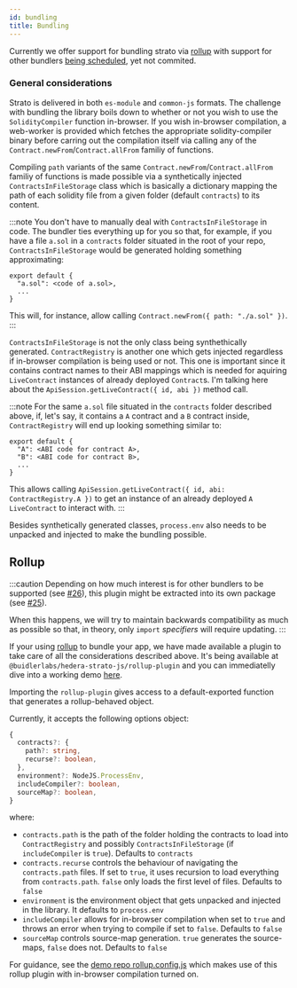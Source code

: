 ```yaml
---
id: bundling
title: Bundling
---
```


Currently we offer support for bundling strato via [rollup](https://rollupjs.org/) with support for other bundlers [being scheduled](https://github.com/buidler-labs/hedera-strato-js/issues/26), yet not commited.

### General considerations
Strato is delivered in both `es-module` and `common-js` formats. The challenge with bundling the library boils down to whether or not you wish to use the `SolidityCompiler` function in-browser. If you wish in-browser compilation, a web-worker is provided which fetches the appropriate solidity-compiler binary before carring out the compilation itself via calling any of the `Contract.newFrom`/`Contract.allFrom` familiy of functions. 

Compiling `path` variants of the same `Contract.newFrom`/`Contract.allFrom` familiy of functions is made possible via a synthetically injected `ContractsInFileStorage` class which is basically a dictionary mapping the path of each solidity file from a given folder (default `contracts`) to its content. 

:::note
You don't have to manually deal with `ContractsInFileStorage` in code. The bundler ties everything up for you so that, for example, if you have a file `a.sol` in a `contracts` folder situated in the root of your repo, `ContractsInFileStorage` would be generated holding something approximating: 
```
export default {
  "a.sol": <code of a.sol>,
  ...
}
```

This will, for instance, allow calling `Contract.newFrom({ path: "./a.sol" })`.
:::

`ContractsInFileStorage` is not the only class being synthethically generated. `ContractRegistry` is another one which gets injected regardless if in-browser compilation is being used or not. This one is important since it contains contract names to their ABI mappings which is needed for aquiring `LiveContract` instances of already deployed `Contract`s. I'm talking here about the `ApiSession.getLiveContract({ id, abi })` method call.

:::note
For the same `a.sol` file situated in the `contracts` folder described above, if, let's say, it contains a `A` contract and a `B` contract inside, `ContractRegistry` will end up looking something similar to:
```
export default {
  "A": <ABI code for contract A>,
  "B": <ABI code for contract B>,
  ...
}
```
This allows calling `ApiSession.getLiveContract({ id, abi: ContractRegistry.A })` to get an instance of an already deployed `A` `LiveContract` to interact with.
:::

Besides synthetically generated classes, `process.env` also needs to be unpacked and injected to make the bundling possible.

## Rollup
:::caution
Depending on how much interest is for other bundlers to be supported (see [#26](https://github.com/buidler-labs/hedera-strato-js/issues/26)), this plugin might be extracted into its own package (see [#25](https://github.com/buidler-labs/hedera-strato-js/issues/25)). 

When this happens, we will try to maintain backwards compatibility as much as possible so that, in theory, only `import` _specifiers_ will require updating.
:::

If your using [rollup](https://rollupjs.org/) to bundle your app, we have made available a plugin to take care of all the considerations described above. It's being available at `@buidlerlabs/hedera-strato-js/rollup-plugin` and you can immediatelly dive into a working demo [here](https://github.com/buidler-labs/hsj-rollup-demo).

Importing the `rollup-plugin` gives access to a default-exported function that generates a rollup-behaved object.

Currently, it accepts the following options object:
```ts
{
  contracts?: {
    path?: string,
    recurse?: boolean,
  },
  environment?: NodeJS.ProcessEnv,
  includeCompiler?: boolean,
  sourceMap?: boolean, 
}
```
where:
* `contracts.path` is the path of the folder holding the contracts to load into `ContractRegistry` and possibly `ContractsInFileStorage` (if `includeCompiler` is `true`). Defaults to `contracts`
* `contracts.recurse` controls the behaviour of navigating the `contracts.path` files. If set to `true`, it uses recursion to load everything from `contracts.path`. `false` only loads the first level of files. Defaults to `false`
* `environment` is the environment object that gets unpacked and injected in the library. It defaults to `process.env`
* `includeCompiler` allows for in-browser compilation when set to `true` and throws an error when trying to compile if set to `false`. Defaults to `false`
* `sourceMap` controls source-map generation. `true` generates the source-maps, `false` does not. Defaults to `false`

For guidance, see the [demo repo rollup.config.js](https://github.com/buidler-labs/hsj-rollup-demo/blob/main/rollup.config.js) which makes use of this rollup plugin with in-browser compilation turned on.